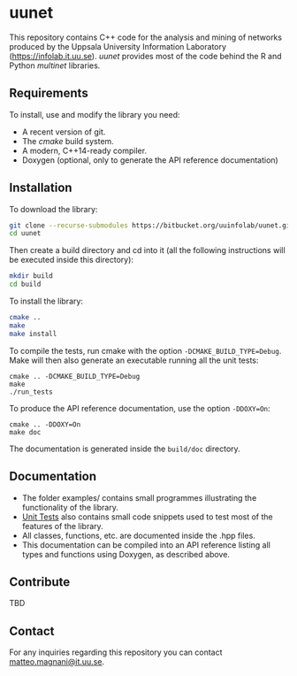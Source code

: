 # uunet

This repository contains C++ code for the analysis and mining of networks produced by the
Uppsala University Information Laboratory (https://infolab.it.uu.se). _uunet_ provides most
of the code behind the R and Python _multinet_ libraries.

## Requirements

To install, use and modify the library you need:

* A recent version of git.
* The *cmake* build system.
* A modern, C++14-ready compiler.
* Doxygen (optional, only to generate the API reference documentation)

## Installation

To download the library:

```sh
git clone --recurse-submodules https://bitbucket.org/uuinfolab/uunet.git
cd uunet
```

Then create a build directory and cd into it (all the following instructions will be executed inside this directory):

```sh
mkdir build
cd build
```

To install the library:

```sh
cmake ..
make
make install
```

To compile the tests, run cmake with the option `-DCMAKE_BUILD_TYPE=Debug`. Make will then also generate
an executable running all the unit tests:

```
cmake .. -DCMAKE_BUILD_TYPE=Debug
make
./run_tests
```

To produce the API reference documentation, use the option `-DDOXY=On`:

```
cmake .. -DDOXY=On
make doc
```

The documentation is generated inside the `build/doc` directory.

## Documentation

* The folder examples/ contains small programmes illustrating the functionality of the library.
* [Unit Tests](test/) also contains small code snippets used to test most of the features of the library.
* All classes, functions, etc. are documented inside the .hpp files.
* This documentation can be compiled into an API reference listing all types and functions using Doxygen, as described above.

## Contribute

TBD

## Contact

For any inquiries regarding this repository you can contact <matteo.magnani@it.uu.se>.


